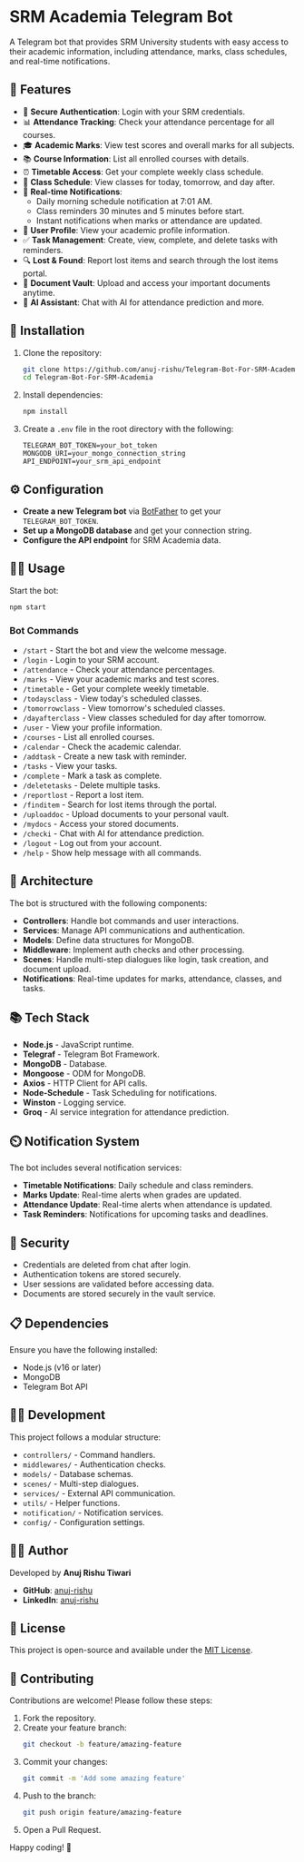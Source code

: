 # SRM Academia Telegram Bot

A Telegram bot that provides SRM University students with easy access to their academic information, including attendance, marks, class schedules, and real-time notifications.

## 📌 Features

- 🔐 **Secure Authentication**: Login with your SRM credentials.
- 📊 **Attendance Tracking**: Check your attendance percentage for all courses.
- 🎓 **Academic Marks**: View test scores and overall marks for all subjects.
- 📚 **Course Information**: List all enrolled courses with details.
- ⏰ **Timetable Access**: Get your complete weekly class schedule.
- 📅 **Class Schedule**: View classes for today, tomorrow, and day after.
- 🔔 **Real-time Notifications**:
  - Daily morning schedule notification at 7:01 AM.
  - Class reminders 30 minutes and 5 minutes before start.
  - Instant notifications when marks or attendance are updated.
- 👤 **User Profile**: View your academic profile information.
- ✅ **Task Management**: Create, view, complete, and delete tasks with reminders.
- 🔍 **Lost & Found**: Report lost items and search through the lost items portal.
- 📁 **Document Vault**: Upload and access your important documents anytime.
- 🤖 **AI Assistant**: Chat with AI for attendance prediction and more.

## 🚀 Installation

1. Clone the repository:
   ```sh
   git clone https://github.com/anuj-rishu/Telegram-Bot-For-SRM-Academia
   cd Telegram-Bot-For-SRM-Academia
   ```
2. Install dependencies:
   ```sh
   npm install
   ```
3. Create a `.env` file in the root directory with the following:
   ```env
   TELEGRAM_BOT_TOKEN=your_bot_token
   MONGODB_URI=your_mongo_connection_string
   API_ENDPOINT=your_srm_api_endpoint
   ```

## ⚙️ Configuration

- **Create a new Telegram bot** via [BotFather](https://t.me/botfather) to get your `TELEGRAM_BOT_TOKEN`.
- **Set up a MongoDB database** and get your connection string.
- **Configure the API endpoint** for SRM Academia data.

## 🏃‍♂️ Usage

Start the bot:
```sh
npm start
```

### Bot Commands

- `/start` - Start the bot and view the welcome message.
- `/login` - Login to your SRM account.
- `/attendance` - Check your attendance percentages.
- `/marks` - View your academic marks and test scores.
- `/timetable` - Get your complete weekly timetable.
- `/todaysclass` - View today's scheduled classes.
- `/tomorrowclass` - View tomorrow's scheduled classes.
- `/dayafterclass` - View classes scheduled for day after tomorrow.
- `/user` - View your profile information.
- `/courses` - List all enrolled courses.
- `/calendar` - Check the academic calendar.
- `/addtask` - Create a new task with reminder.
- `/tasks` - View your tasks.
- `/complete` - Mark a task as complete.
- `/deletetasks` - Delete multiple tasks.
- `/reportlost` - Report a lost item.
- `/finditem` - Search for lost items through the portal.
- `/uploaddoc` - Upload documents to your personal vault.
- `/mydocs` - Access your stored documents.
- `/checki` - Chat with AI for attendance prediction.
- `/logout` - Log out from your account.
- `/help` - Show help message with all commands.

## 🧩 Architecture

The bot is structured with the following components:

- **Controllers**: Handle bot commands and user interactions.
- **Services**: Manage API communications and authentication.
- **Models**: Define data structures for MongoDB.
- **Middleware**: Implement auth checks and other processing.
- **Scenes**: Handle multi-step dialogues like login, task creation, and document upload.
- **Notifications**: Real-time updates for marks, attendance, classes, and tasks.

## 📚 Tech Stack

- **Node.js** - JavaScript runtime.
- **Telegraf** - Telegram Bot Framework.
- **MongoDB** - Database.
- **Mongoose** - ODM for MongoDB.
- **Axios** - HTTP Client for API calls.
- **Node-Schedule** - Task Scheduling for notifications.
- **Winston** - Logging service.
- **Groq** - AI service integration for attendance prediction.

## ⏲️ Notification System

The bot includes several notification services:

- **Timetable Notifications**: Daily schedule and class reminders.
- **Marks Update**: Real-time alerts when grades are updated.
- **Attendance Update**: Real-time alerts when attendance is updated.
- **Task Reminders**: Notifications for upcoming tasks and deadlines.

## 🔐 Security

- Credentials are deleted from chat after login.
- Authentication tokens are stored securely.
- User sessions are validated before accessing data.
- Documents are stored securely in the vault service.

## 📋 Dependencies

Ensure you have the following installed:
- Node.js (v16 or later)
- MongoDB
- Telegram Bot API

## 👨‍💻 Development

This project follows a modular structure:

- `controllers/` - Command handlers.
- `middlewares/` - Authentication checks.
- `models/` - Database schemas.
- `scenes/` - Multi-step dialogues.
- `services/` - External API communication.
- `utils/` - Helper functions.
- `notification/` - Notification services.
- `config/` - Configuration settings.

## 🧑‍💻 Author

Developed by **Anuj Rishu Tiwari**

- **GitHub**: [anuj-rishu](https://github.com/anuj-rishu)
- **LinkedIn**: [anuj-rishu](https://linkedin.com/in/anuj-rishu)

## 📜 License

This project is open-source and available under the [MIT License](LICENSE).

## 📝 Contributing

Contributions are welcome! Please follow these steps:

1. Fork the repository.
2. Create your feature branch:
   ```sh
   git checkout -b feature/amazing-feature
   ```
3. Commit your changes:
   ```sh
   git commit -m 'Add some amazing feature'
   ```
4. Push to the branch:
   ```sh
   git push origin feature/amazing-feature
   ```
5. Open a Pull Request.

Happy coding! 🚀

